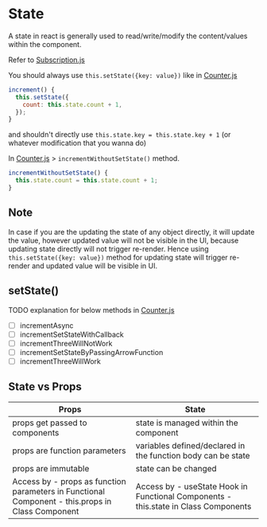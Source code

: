 # State

A state in react is generally used to read/write/modify the content/values within the component.

Refer to [Subscription.js](./..src/../../src/state/Subscription.js)

You should always use `this.setState({key: value})` like in [Counter.js](./../src/state/Counter.js#L18)

```js
increment() {
  this.setState({
    count: this.state.count + 1,
  });
}
```

and shouldn't directly use `this.state.key = this.state.key + 1` (or whatever modification that you wanna do)

In [Counter.js](./../src/state/Counter.js) > `incrementWithoutSetState()` method.

```js
incrementWithoutSetState() {
  this.state.count = this.state.count + 1;
}
```

## Note

In case if you are the updating the state of any object directly, it will update the value, however updated value will not be visible in the UI, because updating state directly will not trigger re-render. Hence using `this.setState({key: value})` method for updating state will trigger re-render and updated value will be visible in UI.

## setState()

TODO explanation for below methods in [Counter.js](./../src/state/Counter.js)

- [ ] incrementAsync
- [ ] incrementSetStateWithCallback
- [ ] incrementThreeWillNotWork
- [ ] incrementSetStateByPassingArrowFunction
- [ ] incrementThreeWillWork

## State vs Props

| Props                                                                                            | State                                                                               |
| ------------------------------------------------------------------------------------------------ | ----------------------------------------------------------------------------------- |
| props get passed to components                                                                   | state is managed within the component                                               |
| props are function parameters                                                                    | variables defined/declared in the function body can be state                        |
| props are immutable                                                                              | state can be changed                                                                |
| Access by - props as function parameters in Functional Component - this.props in Class Component | Access by - useState Hook in Functional Components - this.state in Class Components |
